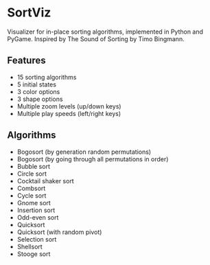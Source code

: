 # SortViz
Visualizer for in-place sorting algorithms, implemented in Python and PyGame.
Inspired by The Sound of Sorting by Timo Bingmann.

## Features
- 15 sorting algorithms
- 5 initial states
- 3 color options
- 3 shape options
- Multiple zoom levels (up/down keys)
- Multiple play speeds (left/right keys)

## Algorithms
 - Bogosort (by generation random permutations)
 - Bogosort (by going through all permutations in order)
 - Bubble sort
 - Circle sort
 - Cocktail shaker sort
 - Combsort
 - Cycle sort
 - Gnome sort
 - Insertion sort
 - Odd-even sort
 - Quicksort
 - Quicksort (with random pivot)
 - Selection sort
 - Shellsort
 - Stooge sort